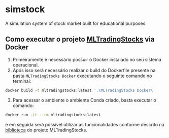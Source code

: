 # simstock

A simulation system of stock market built for educational purposes.

## Como executar o projeto [MLTradingStocks](https://github.com/MLRG-CEFET-RJ/MLTradingStocks) via Docker

1. Primeiramente é necessário possuir o Docker instalado no seu sistema operacional.
2. Após isso será necessário realizar o build do Dockerfile presente na pasta ``MLTradingStocks Docker`` executando o seguinte comando no terminal: 
   
``` bash
docker build -t mltradingstocks:latest '.\MLTradingStocks Docker\' 
```

3. Para acessar o ambiente o ambiente Conda criado, basta executar o comando:
```bash 
docker run -it --rm mltradingstocks:latest
```

e em seguida será possível utilizar as funcionalidades conforme descrito na [biblioteca](https://github.com/MLRG-CEFET-RJ/MLTradingStocks#como-rodar-o-algoritmo-de-coleta-de-dados) do projeto MLTradingStocks.